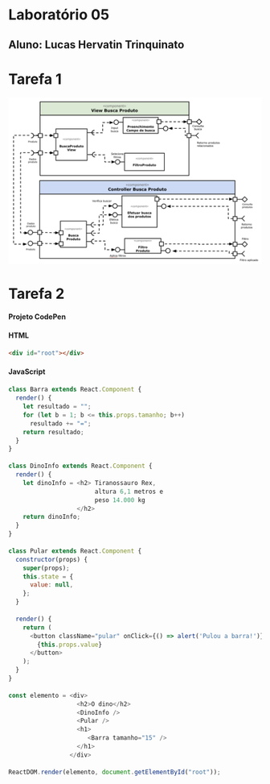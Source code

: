 # Laboratório 05
## Aluno: Lucas Hervatin Trinquinato

# Tarefa 1
![Sub components](https://github.com/lucashtrinquinato/unicamp-inf331/blob/master/lab05/resources/Tarefa%2001.png)

# Tarefa 2
#### Projeto CodePen
#### HTML
```html
<div id="root"></div>
```
#### JavaScript
```javascript
class Barra extends React.Component {
  render() {
    let resultado = "";
    for (let b = 1; b <= this.props.tamanho; b++)
      resultado += "=";
    return resultado;
  }
}

class DinoInfo extends React.Component {
  render() {
    let dinoInfo = <h2> Tiranossauro Rex, 
                        altura 6,1 metros e 
                        peso 14.000 kg
                   </h2>
    return dinoInfo;
  }
}

class Pular extends React.Component {
  constructor(props) {
    super(props);
    this.state = {
      value: null,
    };
  }

  render() {
    return (
      <button className="pular" onClick={() => alert('Pulou a barra!')}> Pular 
        {this.props.value}
      </button>
    );
  }
}

const elemento = <div>
                   <h2>O dino</h2> 
                   <DinoInfo />
                   <Pular />
                   <h1>
                      <Barra tamanho="15" />
                   </h1>
                 </div>
      
ReactDOM.render(elemento, document.getElementById("root"));
```
